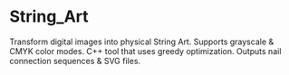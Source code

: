 # String_Art
Transform digital images into physical String Art. Supports grayscale &amp; CMYK color modes. C++ tool that uses greedy optimization. Outputs nail connection sequences &amp; SVG files.
